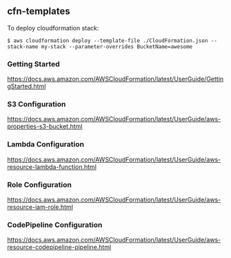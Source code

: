 ## cfn-templates

To deploy cloudformation stack:

```
$ aws cloudformation deploy --template-file ./CloudFormation.json --stack-name my-stack --parameter-overrides BucketName=awesome
```

### Getting Started

https://docs.aws.amazon.com/AWSCloudFormation/latest/UserGuide/GettingStarted.html

### S3 Configuration
https://docs.aws.amazon.com/AWSCloudFormation/latest/UserGuide/aws-properties-s3-bucket.html

### Lambda Configuration
https://docs.aws.amazon.com/AWSCloudFormation/latest/UserGuide/aws-resource-lambda-function.html

### Role Configuration
https://docs.aws.amazon.com/AWSCloudFormation/latest/UserGuide/aws-resource-iam-role.html

### CodePipeline Configuration
https://docs.aws.amazon.com/AWSCloudFormation/latest/UserGuide/aws-resource-codepipeline-pipeline.html
